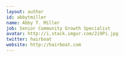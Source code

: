 ```yaml
---
layout: author
id: abbytmiller
name: Abby T. Miller
job: Senior Community Growth Specialist
avatar: http://i.stack.imgur.com/2i9Pi.jpg
twitter: hairboat
website: http://hairboat.com
---
```

